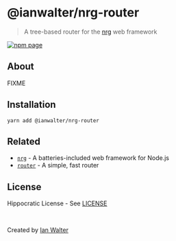 # @ianwalter/nrg-router
> A tree-based router for the [nrg][nrgUrl] web framework

[![npm page][npmImage]][npmUrl]

## About

FIXME

## Installation

```console
yarn add @ianwalter/nrg-router
```

## Related

* [`nrg`][nrgUrl] - A batteries-included web framework for Node.js
* [`router`][routerUrl] - A simple, fast router

## License

Hippocratic License - See [LICENSE][licenseUrl]

&nbsp;

Created by [Ian Walter](https://ianwalter.dev)

[nrgUrl]: https://github.com/ianwalter/nrg
[npmImage]: https://img.shields.io/npm/v/@ianwalter/nrg-router.svg
[npmUrl]: https://www.npmjs.com/package/@ianwalter/nrg-router
[routerUrl]: https://github.com/ianwalter/router
[licenseUrl]: https://github.com/ianwalter/nrg/blob/main/packages/nrg-router/LICENSE
